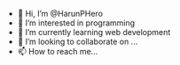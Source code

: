 - 👋 Hi, I’m @HarunPHero
- 👀 I’m interested in programming
- 🌱 I’m currently learning web development
- 💞️ I’m looking to collaborate on ...
- 📫 How to reach me...

<!---
HarunPHero/HarunPHero is a ✨ special ✨ repository because its `README.md` (this file) appears on your GitHub profile.
You can click the Preview link to take a look at your changes.
--->
